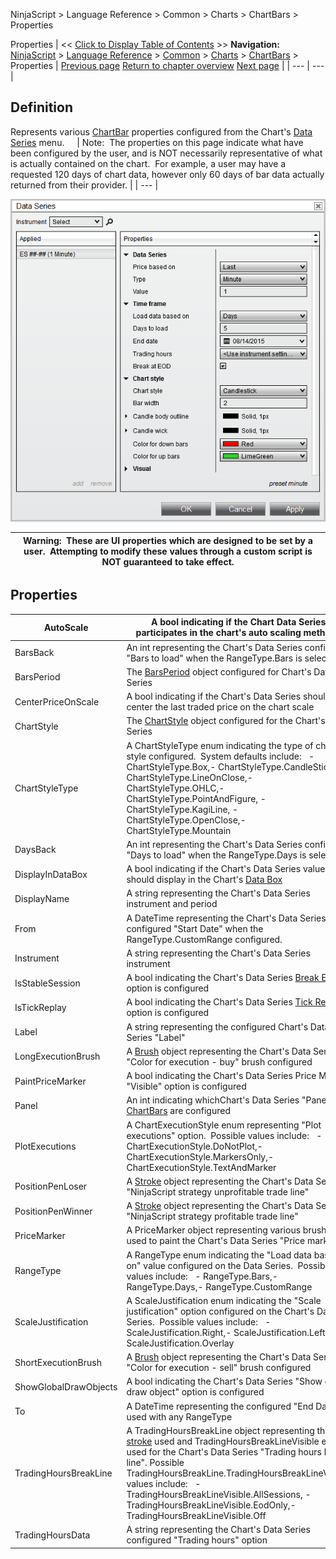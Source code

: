 ﻿
NinjaScript > Language Reference > Common > Charts > ChartBars > Properties

Properties
| << [Click to Display Table of Contents](chartbars_properties.md) >> **Navigation:**     [NinjaScript](ninjascript.md) > [Language Reference](language_reference_wip.md) > [Common](common.md) > [Charts](chart.md) > [ChartBars](chartbars.md) > Properties | [Previous page](chartbars_panel.md) [Return to chapter overview](chartbars.md) [Next page](chartbars_tochartstring().md) |
| --- | --- |
## Definition
Represents various [ChartBar](chartbars.md) properties configured from the Chart's [Data Series](working_with_price_data.md) menu.  
 
| Note:  The properties on this page indicate what have been configured by the user, and is NOT necessarily representative of what is actually contained on the chart.  For example, a user may have a requested 120 days of chart data, however only 60 days of bar data actually returned from their provider. |
| --- |

![ChartBars_DataSeries](chartbars_dataseries.png)

| Warning:  These are UI properties which are designed to be set by a user.  Attempting to modify these values through a custom script is NOT guaranteed to take effect. |
| --- |

## Properties
| AutoScale | A bool indicating if the Chart Data Series participates in the chart's auto scaling methods |
| --- | --- |
| BarsBack | An int representing the Chart's Data Series configured "Bars to load" when the RangeType.Bars is selected |
| BarsPeriod | The [BarsPeriod](barsperiod.md) object configured for Chart's Data Series |
| CenterPriceOnScale | A bool indicating if the Chart's Data Series should center the last traded price on the chart scale |
| ChartStyle | The [ChartStyle](chart_style.md) object configured for the Chart's Data Series |
| ChartStyleType | A ChartStyleType enum indicating the type of chart style configured.  System defaults include:   - ChartStyleType.Box,- ChartStyleType.CandleStick,- ChartStyleType.LineOnClose,- ChartStyleType.OHLC,- ChartStyleType.PointAndFigure, - ChartStyleType.KagiLine, - ChartStyleType.OpenClose,- ChartStyleType.Mountain |
| DaysBack | An int representing the Chart's Data Series configured "Days to load" when the RangeType.Days is selected |
| DisplayInDataBox | A bool indicating if the Chart's Data Series value should display in the Chart's [Data Box](data_box.md) |
| DisplayName | A string representing the Chart's Data Series instrument and period |
| From | A DateTime representing the Chart's Data Series configured "Start Date" when the RangeType.CustomRange configured. |
| Instrument | A string representing the Chart's Data Series instrument |
| IsStableSession | A bool indicating the Chart's Data Series [Break EOD](break_at_eod.md) option is configured |
| IsTickReplay | A bool indicating the Chart's Data Series [Tick Replay](tick_replay.md) option is configured |
| Label | A string representing the configured Chart's Data Series "Label" |
| LongExecutionBrush | A [Brush](brushes.md) object representing the Chart's Data Series "Color for execution - buy" brush configured |
| PaintPriceMarker | A bool indicating the Chart's Data Series Price Marker "Visible" option is configured |
| Panel | An int indicating whichChart's Data Series "Panel" the [ChartBars](chartbars.md) are configured |
| PlotExecutions | A ChartExecutionStyle enum representing "Plot executions" option.  Possible values include:   - ChartExecutionStyle.DoNotPlot,- ChartExecutionStyle.MarkersOnly,- ChartExecutionStyle.TextAndMarker |
| PositionPenLoser | A [Stroke](stroke_class.md) object representing the Chart's Data Series "NinjaScript strategy unprofitable trade line" |
| PositionPenWinner | A [Stroke](stroke_class.md) object representing the Chart's Data Series "NinjaScript strategy profitable trade line" |
| PriceMarker | A PriceMarker object representing various brushes used to paint the Chart's Data Series "Price marker" |
| RangeType | A RangeType enum indicating the "Load data based on" value configured on the Data Series.  Possible values include:    - RangeType.Bars,- RangeType.Days,- RangeType.CustomRange |
| ScaleJustification | A ScaleJustification enum indicating the "Scale justification" option configured on the Chart's Data Series.  Possible values include:   - ScaleJustification.Right,- ScaleJustification.Left,- ScaleJustification.Overlay |
| ShortExecutionBrush | A [Brush](brushes.md) object representing the Chart's Data Series "Color for execution - sell" brush configured |
| ShowGlobalDrawObjects | A bool indicating the Chart's Data Series "Show global draw object" option is configured |
| To | A DateTime representing the configured "End Date" used with any RangeType |
| TradingHoursBreakLine | A TradingHoursBreakLine object representing the [stroke](stroke_class.md) used and TradingHoursBreakLineVisible enum used for the Chart's Data Series "Trading hours break line". Possible TradingHoursBreakLine.TradingHoursBreakLineVisible values include:   - TradingHoursBreakLineVisible.AllSessions, - TradingHoursBreakLineVisible.EodOnly,- TradingHoursBreakLineVisible.Off |
| TradingHoursData | A string representing the Chart's Data Series configured "Trading hours" option |
